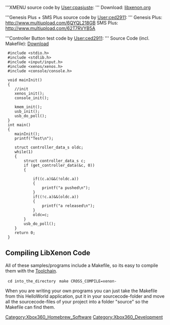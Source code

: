 '''XMENU source code by [User:cpasjuste](User:cpasjuste "wikilink"):
'''
Download:
[libxenon.org](http://file.libxenon.org/free60/libxenon/xmenu_src_20090914.tar.gz)

'''Genesis Plus + SMS Plus source code by
[User:ced2911](User:ced2911 "wikilink"): '''
Genesis Plus: <http://www.multiupload.com/6QYQL218GB>
SMS Plus: <http://www.multiupload.com/62T7RVYB5A>

'''Controller Button test code by
[User:ced2911](User:ced2911 "wikilink"): '''
Source Code (incl. Makefile):
[Download](http://file.libxenon.org/free60/libxenon/LibXenon_HelloWorld.tar.gz)

```
 #include <stdio.h>
 #include <stdlib.h>
 #include <input/input.h>
 #include <xenos/xenos.h>
 #include <console/console.h>

 void mainInit()
 {
    //init
    xenos_init();
    console_init();

    kmem_init();
    usb_init();
    usb_do_poll();
 }
 int main()
 {
    mainInit();
    printf("Test\n");

    struct controller_data_s oldc;
    while(1)
    {
        struct controller_data_s c;
        if (get_controller_data(&c, 0))
        {

            if((c.a)&&(!oldc.a))
            {
                printf("a pushed\n");
            }
            if((!c.a)&&(oldc.a))
            {
                printf("a released\n");
            }
            oldc=c;
        }
        usb_do_poll();
    }
    return 0;
 }
```

## Compiling LibXenon Code

All of these samples/programs include a Makefile, so its easy to compile
them with the [Toolchain](Compiling_the_Toolchain "wikilink").

` cd into_the_directory`
` make CROSS_COMPILE=xenon-`

When you are writing your own programs you can just take the Makefile
from this HelloWorld application, put it in your sourcecode-folder and
move all the sourcecode-files of your project into a folder "source" so
the Makefile can find
them.

[Category:Xbox360_Homebrew_Software](Category:Xbox360_Homebrew_Software "wikilink")
[Category:Xbox360_Development](Category:Xbox360_Development "wikilink")